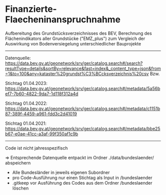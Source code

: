 # Finanzierte-Flaecheninanspruchnahme
Aufbereitung des Grundstücksverzeichnisses des BEV, Berechnung des Flächenindikators aller Grundstücke ("EMZ_plus") zum Vergleich der Auswirkung von Bodenversiegelung unterschiedlicher Bauprojekte

----------

Datenquelle: https://data.bev.gv.at/geonetwork/srv/ger/catalog.search#/search?resultType=details&sortBy=relevance&fast=index&_content_type=json&from=1&to=100&any=kataster%20grundst%C3%BCcksverzeichnis%20csv
Bzw.

Stichtag 01.04.2023: https://data.bev.gv.at/geonetwork/srv/ger/catalog.search#/metadata/5a56bef7-7b60-4822-9da7-1d118f312a4d

Stichtag 01.04.2022: https://data.bev.gv.at/geonetwork/srv/ger/catalog.search#/metadata/c1151b87-389f-4459-a961-fdd3c2d41019

Stichtag 01.04.2021: https://data.bev.gv.at/geonetwork/srv/ger/catalog.search#/metadata/bbe25b67-e0ae-41cc-a3af-99f350af1c9b

----------

Code ist nicht jahresspezifisch

=> Entsprechende Datenquelle entpackt im Ordner ./data/bundeslaender/ abspeichern

- Alle Bundesländer in jeweils eigenen Subordner
- pro Code-Ausführung nur einen Stichtag als Input in /bundeslaender
- .gitkeep vor Ausführung des Codes aus dem Ordner /bundeslaender löschen

